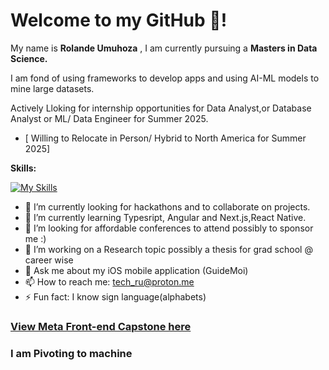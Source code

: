 # Welcome to my GitHub 🤖!

My name is **Rolande Umuhoza** , I am currently pursuing a **Masters in Data Science.**

I am fond of using frameworks to develop apps and using AI-ML models to mine large datasets.

Actively Lloking for internship opportunities for Data Analyst,or Database Analyst or ML/ Data Engineer for Summer 2025.
- [ Willing to Relocate in Person/ Hybrid to North America for Summer 2025]

**Skills:**

[![My Skills](https://skillicons.dev/icons?i=react,js,html,css,figma,aws,cs,c,bash,wordpress,python,swift,php,vue,saas,unity,vscode)](https://skillicons.dev)


- 🔭 I’m currently looking for hackathons and to collaborate on projects.
- 🌱 I’m currently learning Typesript, Angular and Next.js,React Native.
- 👯 I’m looking for affordable conferences to attend possibly to sponsor me :)
- 🤔 I’m working on a Research topic possibly a thesis for grad school @ career wise 
- 💬 Ask me about my iOS mobile application (GuideMoi) 
- 📫 How to reach me: tech_ru@proton.me
- ⚡ Fun fact: I know sign language(alphabets)

### [View Meta Front-end Capstone here](https://github.com/Lande21/Little_Lemon)
### I am Pivoting to machine
